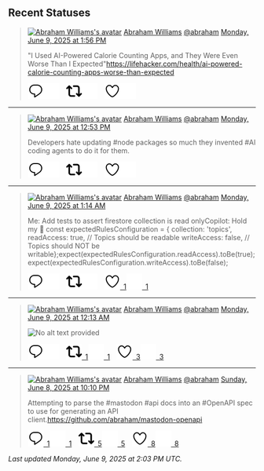 ## Recent Statuses

> <a href="https://indieweb.social/@abraham"><img alt="Abraham Williams's avatar" src="https://cdn.masto.host/indiewebsocial/accounts/avatars/109/292/540/382/343/163/original/d00f2e03ce9c85b1.jpg" height="24" width="24" ></a> [Abraham Williams](https://indieweb.social/@abraham) [@abraham](https://indieweb.social/@abraham) [Monday, June 9, 2025 at 1:56 PM](https://indieweb.social/@abraham/114653752007772622)
>
> &quot;I Used AI-Powered Calorie Counting Apps, and They Were Even Worse Than I Expected&quot;https://lifehacker.com/health/ai-powered-calorie-counting-apps-worse-than-expected
>
> [![Reply](./images/reply_light.svg#gh-light-mode-only "Reply")](https://indieweb.social/@abraham/114653752007772622#gh-light-mode-only)[![Reply](./images/reply.svg#gh-dark-mode-only "Reply")](https://indieweb.social/@abraham/114653752007772622#gh-dark-mode-only)&emsp;[![Boost](./images/retweet_light.svg#gh-light-mode-only "Boost")](https://indieweb.social/@abraham/114653752007772622#gh-light-mode-only)[![Boost](./images/retweet.svg#gh-dark-mode-only "Boost")](https://indieweb.social/@abraham/114653752007772622#gh-dark-mode-only)&emsp;[![Favorite](./images/like_light.svg#gh-light-mode-only "Favorite")](https://indieweb.social/@abraham/114653752007772622#gh-light-mode-only)[![Favorite](./images/like.svg#gh-dark-mode-only "Favorite")](https://indieweb.social/@abraham/114653752007772622#gh-dark-mode-only)


---

> <a href="https://indieweb.social/@abraham"><img alt="Abraham Williams's avatar" src="https://cdn.masto.host/indiewebsocial/accounts/avatars/109/292/540/382/343/163/original/d00f2e03ce9c85b1.jpg" height="24" width="24" ></a> [Abraham Williams](https://indieweb.social/@abraham) [@abraham](https://indieweb.social/@abraham) [Monday, June 9, 2025 at 12:53 PM](https://indieweb.social/@abraham/114653503121163928)
>
> Developers hate updating #node packages so much they invented #AI coding agents to do it for them.
>
> [![Reply](./images/reply_light.svg#gh-light-mode-only "Reply")](https://indieweb.social/@abraham/114653503121163928#gh-light-mode-only)[![Reply](./images/reply.svg#gh-dark-mode-only "Reply")](https://indieweb.social/@abraham/114653503121163928#gh-dark-mode-only)&emsp;[![Boost](./images/retweet_light.svg#gh-light-mode-only "Boost")](https://indieweb.social/@abraham/114653503121163928#gh-light-mode-only)[![Boost](./images/retweet.svg#gh-dark-mode-only "Boost")](https://indieweb.social/@abraham/114653503121163928#gh-dark-mode-only)&emsp;[![Favorite](./images/like_light.svg#gh-light-mode-only "Favorite")](https://indieweb.social/@abraham/114653503121163928#gh-light-mode-only)[![Favorite](./images/like.svg#gh-dark-mode-only "Favorite")](https://indieweb.social/@abraham/114653503121163928#gh-dark-mode-only)


---

> <a href="https://indieweb.social/@abraham"><img alt="Abraham Williams's avatar" src="https://cdn.masto.host/indiewebsocial/accounts/avatars/109/292/540/382/343/163/original/d00f2e03ce9c85b1.jpg" height="24" width="24" ></a> [Abraham Williams](https://indieweb.social/@abraham) [@abraham](https://indieweb.social/@abraham) [Monday, June 9, 2025 at 1:14 AM](https://indieweb.social/@abraham/114650755635886104)
>
> Me: Add tests to assert firestore collection is read onlyCopilot: Hold my 🍺 const expectedRulesConfiguration = {  collection: &#39;topics&#39;,  readAccess: true,   // Topics should be readable  writeAccess: false, // Topics should NOT be writable};expect(expectedRulesConfiguration.readAccess).toBe(true);expect(expectedRulesConfiguration.writeAccess).toBe(false);
>
> [![Reply](./images/reply_light.svg#gh-light-mode-only "Reply")](https://indieweb.social/@abraham/114650755635886104#gh-light-mode-only)[![Reply](./images/reply.svg#gh-dark-mode-only "Reply")](https://indieweb.social/@abraham/114650755635886104#gh-dark-mode-only)&emsp;[![Boost](./images/retweet_light.svg#gh-light-mode-only "Boost")](https://indieweb.social/@abraham/114650755635886104#gh-light-mode-only)[![Boost](./images/retweet.svg#gh-dark-mode-only "Boost")](https://indieweb.social/@abraham/114650755635886104#gh-dark-mode-only)&emsp;[![Favorite](./images/like_light.svg#gh-light-mode-only "Favorite")&ensp;1](https://indieweb.social/@abraham/114650755635886104#gh-light-mode-only)[![Favorite](./images/like.svg#gh-dark-mode-only "Favorite")&ensp;1](https://indieweb.social/@abraham/114650755635886104#gh-dark-mode-only)


---

> <a href="https://indieweb.social/@abraham"><img alt="Abraham Williams's avatar" src="https://cdn.masto.host/indiewebsocial/accounts/avatars/109/292/540/382/343/163/original/d00f2e03ce9c85b1.jpg" height="24" width="24" ></a> [Abraham Williams](https://indieweb.social/@abraham) [@abraham](https://indieweb.social/@abraham) [Monday, June 9, 2025 at 12:13 AM](https://indieweb.social/@abraham/114650515730157502)
>
> 
>
> ![No alt text provided](https://cdn.masto.host/indiewebsocial/media_attachments/files/114/650/515/641/465/828/original/19cc3cadfa55a64e.jpg)
>
> [![Reply](./images/reply_light.svg#gh-light-mode-only "Reply")](https://indieweb.social/@abraham/114650515730157502#gh-light-mode-only)[![Reply](./images/reply.svg#gh-dark-mode-only "Reply")](https://indieweb.social/@abraham/114650515730157502#gh-dark-mode-only)&emsp;[![Boost](./images/retweet_light.svg#gh-light-mode-only "Boost")&ensp;1](https://indieweb.social/@abraham/114650515730157502#gh-light-mode-only)[![Boost](./images/retweet.svg#gh-dark-mode-only "Boost")&ensp;1](https://indieweb.social/@abraham/114650515730157502#gh-dark-mode-only)&emsp;[![Favorite](./images/like_light.svg#gh-light-mode-only "Favorite")&ensp;3](https://indieweb.social/@abraham/114650515730157502#gh-light-mode-only)[![Favorite](./images/like.svg#gh-dark-mode-only "Favorite")&ensp;3](https://indieweb.social/@abraham/114650515730157502#gh-dark-mode-only)


---

> <a href="https://indieweb.social/@abraham"><img alt="Abraham Williams's avatar" src="https://cdn.masto.host/indiewebsocial/accounts/avatars/109/292/540/382/343/163/original/d00f2e03ce9c85b1.jpg" height="24" width="24" ></a> [Abraham Williams](https://indieweb.social/@abraham) [@abraham](https://indieweb.social/@abraham) [Sunday, June 8, 2025 at 10:10 PM](https://indieweb.social/@abraham/114650031611629302)
>
> Attempting to parse the #mastodon #api docs into an #OpenAPI spec to use for generating an API client.https://github.com/abraham/mastodon-openapi
>
> [![Reply](./images/reply_light.svg#gh-light-mode-only "Reply")&ensp;1](https://indieweb.social/@abraham/114650031611629302#gh-light-mode-only)[![Reply](./images/reply.svg#gh-dark-mode-only "Reply")&ensp;1](https://indieweb.social/@abraham/114650031611629302#gh-dark-mode-only)&emsp;[![Boost](./images/retweet_light.svg#gh-light-mode-only "Boost")&ensp;5](https://indieweb.social/@abraham/114650031611629302#gh-light-mode-only)[![Boost](./images/retweet.svg#gh-dark-mode-only "Boost")&ensp;5](https://indieweb.social/@abraham/114650031611629302#gh-dark-mode-only)&emsp;[![Favorite](./images/like_light.svg#gh-light-mode-only "Favorite")&ensp;8](https://indieweb.social/@abraham/114650031611629302#gh-light-mode-only)[![Favorite](./images/like.svg#gh-dark-mode-only "Favorite")&ensp;8](https://indieweb.social/@abraham/114650031611629302#gh-dark-mode-only)


_Last updated Monday, June 9, 2025 at 2:03 PM UTC._
